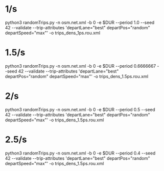 # 1/s
python3 randomTrips.py -n osm.net.xml -b 0 -e $DUR \--period 1.0 --seed 42 --validate \--trip-attributes 'departLane="best" departPos="random" departSpeed="max"' \-o trips_dens_1ps.rou.xml

# 1.5/s
python3 randomTrips.py -n osm.net.xml -b 0 -e $DUR \--period 0.6666667 --seed 42 --validate \--trip-attributes 'departLane="best" departPos="random" departSpeed="max"' \-o trips_dens_1.5ps.rou.xml


# 2/s
python3 randomTrips.py -n osm.net.xml -b 0 -e $DUR \--period 0.5 --seed 42 --validate \--trip-attributes 'departLane="best" departPos="random" departSpeed="max"' \-o trips_dens_1.5ps.rou.xml


# 2.5/s
python3 randomTrips.py -n osm.net.xml -b 0 -e $DUR \--period 0.4 --seed 42 --validate \--trip-attributes 'departLane="best" departPos="random" departSpeed="max"' \-o trips_dens_1.5ps.rou.xml
